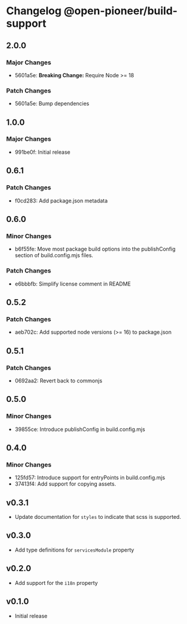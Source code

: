 # Changelog @open-pioneer/build-support

## 2.0.0

### Major Changes

-   5601a5e: **Breaking Change:** Require Node >= 18

### Patch Changes

-   5601a5e: Bump dependencies

## 1.0.0

### Major Changes

-   991be0f: Initial release

## 0.6.1

### Patch Changes

-   f0cd283: Add package.json metadata

## 0.6.0

### Minor Changes

-   b6f55fe: Move most package build options into the publishConfig section of build.config.mjs files.

### Patch Changes

-   e6bbbfb: Simplify license comment in README

## 0.5.2

### Patch Changes

-   aeb702c: Add supported node versions (>= 16) to package.json

## 0.5.1

### Patch Changes

-   0692aa2: Revert back to commonjs

## 0.5.0

### Minor Changes

-   39855ce: Introduce publishConfig in build.config.mjs

## 0.4.0

### Minor Changes

-   125fd57: Introduce support for entryPoints in build.config.mjs
-   37413f4: Add support for copying assets.

## v0.3.1

-   Update documentation for `styles` to indicate that scss is supported.

## v0.3.0

-   Add type definitions for `servicesModule` property

## v0.2.0

-   Add support for the `i18n` property

## v0.1.0

-   Initial release
